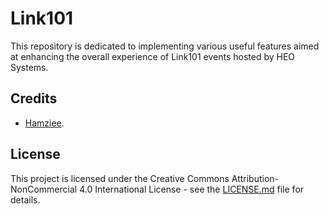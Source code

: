 # Link101

This repository is dedicated to implementing various useful features aimed at enhancing the overall experience of Link101 events hosted by HEO Systems.

## Credits

- [Hamziee](https://github.com/Hamziee).

## License

This project is licensed under the Creative Commons Attribution-NonCommercial 4.0 International License - see the [LICENSE.md](https://github.com/HEO-Systems/Link101/blob/main/LICENSE) file for details.
